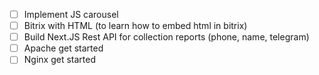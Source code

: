 - [ ] Implement JS carousel
- [ ] Bitrix with HTML (to learn how to embed html in bitrix)
- [ ] Build Next.JS Rest API for collection reports (phone, name, telegram)
- [ ] Apache get started
- [ ] Nginx get started